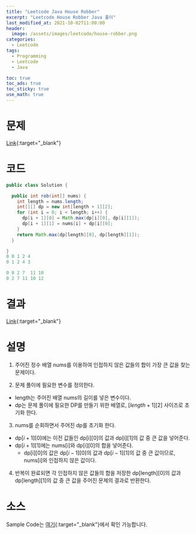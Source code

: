 ```yaml
---
title: "Leetcode Java House Robber"
excerpt: "Leetcode House Robber Java 풀이"
last_modified_at: 2021-10-02T11:00:00
header:
  image: /assets/images/leetcode/house-robber.png
categories:
  - Leetcode
tags:
  - Programming
  - Leetcode
  - Java

toc: true
toc_ads: true
toc_sticky: true
use_math: true
---
```

# 문제
[Link](https://leetcode.com/problems/house-robber/){:target="_blank"}

# 코드
```java
public class Solution {

  public int rob(int[] nums) {
    int length = nums.length;
    int[][] dp = new int[length + 1][2];
    for (int i = 0; i < length; i++) {
      dp[i + 1][0] = Math.max(dp[i][0], dp[i][1]);
      dp[i + 1][1] = nums[i] + dp[i][0];
    }
    return Math.max(dp[length][0], dp[length][1]);
  }

}
0 0 1 2 4
0 1 2 4 3

0 0 2 7  11 10
0 2 7 11 10 12
```

# 결과
[Link](https://leetcode.com/submissions/detail/564261227/){:target="_blank"}

# 설명
1. 주어진 정수 배열 nums를 이용하여 인접하지 않은 값들의 합이 가장 큰 값을 찾는 문제이다.

2. 문제 풀이에 필요한 변수를 정의한다.
- length는 주어진 배열 nums의 길이를 넣은 변수이다.
- dp는 문제 풀이에 필요한 DP를 만들기 위한 배열로, [$length + 1$][2] 사이즈로 초기화 한다.

3. nums를 순회하면서 주어진 dp를 초기화 한다.
- dp[$i + 1$][0]에는 이전 값들인 dp[i][0]의 값과 dp[i][1]의 값 중 큰 값을 넣어준다.
- dp[$i + 1$][1]에는 nums[i]와 dp[i][0]의 합을 넣어준다.
  - dp[i][0]의 값은 dp[$i - 1$][0]의 값과 dp[$i - 1$][1]의 값 중 큰 값이므로, nums[i]와 인접하지 않은 값이다.

4. 반복이 완료되면 각 인접하지 않은 값들의 합을 저장한 dp[length][0]의 값과 dp[length][1]의 값 중 큰 값을 주어진 문제의 결과로 반환한다.

# 소스
Sample Code는 [여기](https://github.com/GracefulSoul/leetcode/blob/master/src/main/java/gracefulsoul/problems/HouseRobber.java){:target="_blank"}에서 확인 가능합니다.